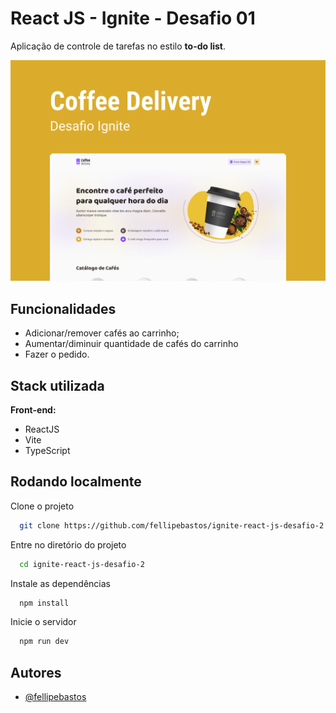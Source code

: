 
# React JS - Ignite - Desafio 01

Aplicação de controle de tarefas no estilo **to-do list**.

![App Screenshot](public/images/coffee-delivery.png)


## Funcionalidades

- Adicionar/remover cafés ao carrinho;
- Aumentar/diminuir quantidade de cafés do carrinho
- Fazer o pedido.


## Stack utilizada

**Front-end:**
- ReactJS
- Vite
- TypeScript


## Rodando localmente

Clone o projeto

```bash
  git clone https://github.com/fellipebastos/ignite-react-js-desafio-2.git
```

Entre no diretório do projeto

```bash
  cd ignite-react-js-desafio-2
```

Instale as dependências

```bash
  npm install
```

Inicie o servidor

```bash
  npm run dev
```


## Autores

- [@fellipebastos](https://www.github.com/fellipebastos)

